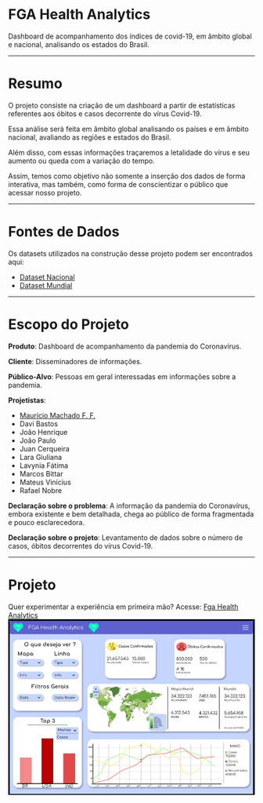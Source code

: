# FGA Health Analytics

Dashboard de acompanhamento dos índices de covid-19, em âmbito global e nacional, analisando os estados do Brasil.

---
# Resumo

O projeto consiste na criação de um dashboard a partir de estatísticas referentes aos óbitos e casos decorrente do vírus Covid-19.

Essa análise será feita em âmbito global analisando os países e em âmbito nacional, avaliando as regiões e estados do Brasil.  

Além disso, com essas informações traçaremos a letalidade do vírus e seu aumento ou queda com a variação do tempo.

Assim, temos como objetivo não somente a inserção dos dados de forma interativa, mas também, como forma de conscientizar o público que acessar nosso projeto.

---
# Fontes de Dados
Os datasets utilizados na construção desse projeto podem ser encontrados aqui:

- [Dataset Nacional](https://brasil.io/dataset/covid19/caso_full/)
- [Dataset Mundial](https://ourworldindata.org/coronavirus-source-data)

---
# Escopo do Projeto

**Produto**: Dashboard de acompanhamento da pandemia do Coronavírus.

**Cliente**: Disseminadores de informações.

**Público-Alvo**: Pessoas em geral interessadas em informações sobre a pandemia.

**Projetistas**:

- [Maurício Machado F. F.](https://gitlab.com/MauricioMachadoFF)
- Davi Bastos
- João Henrique
- João Paulo
- Juan Cerqueira
- Lara Giuliana
- Lavynia Fátima
- Marcos Bittar
- Mateus Vinícius
- Rafael Nobre

**Declaração sobre o problema**: A informação da pandemia do Coronavírus, embora existente e bem detalhada, chega ao público de forma fragmentada e pouco esclarecedora.

**Declaração sobre o projeto**: Levantamento de dados sobre o número de casos, óbitos decorrentes do vírus Covid-19.

---
# Projeto

Quer experimentar a experiência em primeira mão? Acesse: [Fga Health Analytics](https://www.youtube.com/watch?v=O1SPb_vLf0s)
![Imagem do Projeto](assets/prototipo_pic.png)
